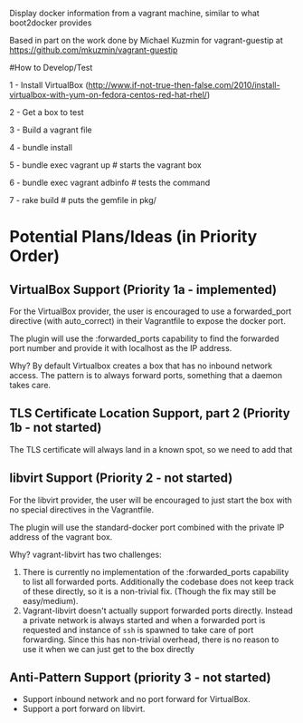 Display docker information from a vagrant machine, similar to what boot2docker provides

Based in part on the work done by Michael Kuzmin for vagrant-guestip at https://github.com/mkuzmin/vagrant-guestip

#How to Develop/Test

1 - Install VirtualBox (http://www.if-not-true-then-false.com/2010/install-virtualbox-with-yum-on-fedora-centos-red-hat-rhel/)

2 - Get a box to test

3 - Build a vagrant file

4 - bundle install

5 - bundle exec vagrant up # starts the vagrant box

6 - bundle exec vagrant adbinfo # tests the command

7 - rake build # puts the gemfile in pkg/


# Potential Plans/Ideas (in Priority Order)

## VirtualBox Support (Priority 1a - implemented)

For the VirtualBox provider, the user is encouraged to use a forwarded_port directive (with auto_correct) in their Vagrantfile to expose the docker port.

The plugin will use the :forwarded_ports capability to find the forwarded port number and provide it with localhost as the IP address.

Why? By default Virtualbox creates a box that has no inbound network access.  The pattern is to always forward ports, something that a daemon takes care.

## TLS Certificate Location Support, part 2 (Priority 1b - not started)

The TLS certificate will always land in a known spot, so we need to add that

## libvirt Support (Priority 2 - not started)

For the libvirt provider, the user will be encouraged to just start the box with no special directives in the Vagrantfile.

The plugin will use the standard-docker port combined with the private IP address of the vagrant box. 

Why? vagrant-libvirt has two challenges:

1. There is currently no implementation of the :forwarded_ports capability to list all forwarded ports.  Additionally the codebase does not keep track of these directly, so it is a non-trivial fix.  (Though the fix may still be easy/medium).
2. Vagrant-libvirt doesn't actually support forwarded ports directly.  Instead a private network is always started and when a forwarded port is requested and instance of `ssh` is spawned to take care of port forwarding.  Since this has non-trivial overhead, there is no reason to use it when we can just get to the box directly

## Anti-Pattern Support (priority 3 - not started)

- Support inbound network and no port forward for VirtualBox.
- Support a port forward on libvirt.

